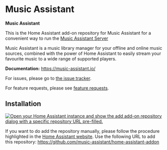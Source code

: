 Music Assistant
==================================

**Music Assistant**

This is the Home Assistant add-on repository for Music Assistant for a convenient way to run the [Music Assistant Server](https://github.com/music-assistant/core)

Music Assistant is a music library manager for your offline and online music sources, combined with the power of Home Assistant to easily stream your favourite music to a wide range of supported players.

**Documentation:** https://music-assistant.io/

For issues, please go to [the issue tracker](https://github.com/music-assistant/hass-music-assistant/issues).

For feature requests, please see [feature requests](https://github.com/music-assistant/hass-music-assistant/discussions/categories/feature-requests-and-ideas).


## Installation

[![Open your Home Assistant instance and show the add add-on repository dialog with a specific repository URL pre-filled.](https://my.home-assistant.io/badges/supervisor_add_addon_repository.svg)](https://my.home-assistant.io/redirect/supervisor_add_addon_repository/?repository_url=https%3A%2F%2Fgithub.com%2Fmusic-assistant%2Fhome-assistant-addon)


If you want to do add the repository manually, please follow the procedure highlighted in the [Home Assistant website](https://home-assistant.io/hassio/installing_third_party_addons). Use the following URL to add this repository: https://github.com/music-assistant/home-assistant-addon



[repository-badge]: https://img.shields.io/badge/Add%20repository%20to%20my-Home%20Assistant-41BDF5?logo=home-assistant&style=for-the-badge
[repository-url]: https://my.home-assistant.io/redirect/supervisor_add_addon_repository/?repository_url=https%3A%2F%2Fgithub.com%2FAviFix%2Fhome-assistant-addon
